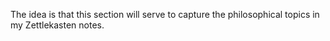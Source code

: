 The idea is that this section will serve to capture the philosophical topics in my Zettlekasten notes.